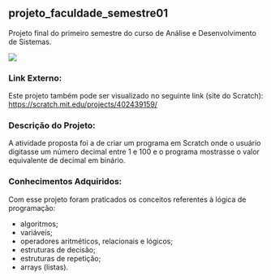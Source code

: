 ## projeto_faculdade_semestre01
Projeto final do primeiro semestre do curso de Análise e Desenvolvimento de Sistemas.


![](/C:/Users/vivia/Documents/scratch.png)


### Link Externo:
Este projeto também pode ser visualizado no seguinte link (site do Scratch):
https://scratch.mit.edu/projects/402439159/

### Descrição do Projeto:
A atividade proposta foi a de criar um programa em Scratch onde o usuário digitasse um número decimal entre 1 e 100 e o programa mostrasse o valor equivalente de decimal em binário.

### Conhecimentos Adquiridos:
Com esse projeto foram praticados os conceitos referentes à lógica de programação: 
- algoritmos; 
- variáveis; 
- operadores aritméticos, relacionais e lógicos;
- estruturas de decisão; 
- estruturas de repetição;
- arrays (listas).
